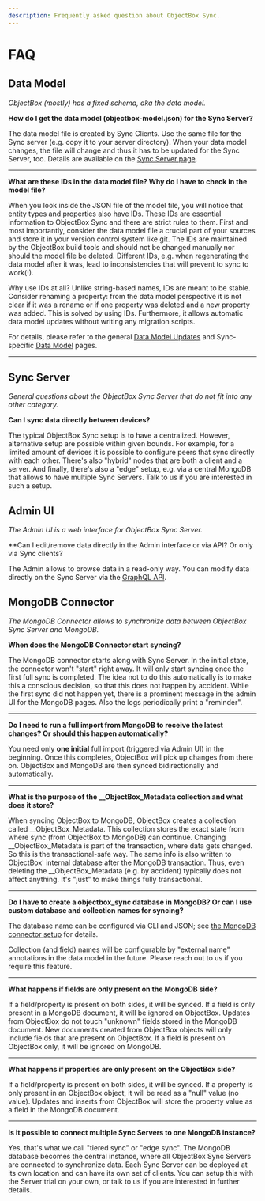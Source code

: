 ```yaml
---
description: Frequently asked question about ObjectBox Sync.
---
```


# FAQ

## Data Model

_ObjectBox (mostly) has a fixed schema, aka the data model._ 

**How do I get the data model (objectbox-model.json) for the Sync Server?**

The data model file is created by Sync Clients. Use the same file for the Sync server (e.g. copy it to your server directory). When your data model changes, the file will change and thus it has to be updated for the Sync Server, too. Details are available on the [Sync Server page](sync-server/README.md#data-model-json-file).

<hr>

**What are these IDs in the data model file? Why do I have to check in the model file?**

When you look inside the JSON file of the model file, you will notice that entity types and properties also have IDs. These IDs are essential information to ObjectBox Sync and there are strict rules to them. First and most importantly, consider the data model file a crucial part of your sources and store it in your version control system like git. The IDs are maintained by the ObjectBox build tools and should not be changed manually nor should the model file be deleted. Different IDs, e.g. when regenerating the data model after it was, lead to inconsistencies that will prevent to sync to work(!).

Why use IDs at all? Unlike string-based names, IDs are meant to be stable. Consider renaming a property: from the data model perspective it is not clear if it was a rename or if one property was deleted and a new property was added. This is solved by using IDs. Furthermore, it allows automatic data model updates without writing any migration scripts.

For details, please refer to the general [Data Model Updates](https://docs.objectbox.io/advanced/data-model-updates) and Sync-specific [Data Model](data-model/README.md) pages.

<hr>

## Sync Server

_General questions about the ObjectBox Sync Server that do not fit into any other category._

**Can I sync data directly between devices?**

The typical ObjectBox Sync setup is to have a centralized. However, alternative setup are possible within given bounds. For example, for a limited amount of devices it is possible to configure peers that sync directly with each other. There's also "hybrid" nodes that are both a client and a server. And finally, there's also a "edge" setup, e.g. via a central MongoDB that allows to have multiple Sync Servers. Talk to us if you are interested in such a setup.  

## Admin UI

_The Admin UI is a web interface for ObjectBox Sync Server._

**Can I edit/remove data directly in the Admin interface or via API? Or only via Sync clients?

The Admin allows to browse data in a read-only way. You can modify data directly on the Sync Server via the [GraphQL API](sync-server/graphql-database/README.md). 

## MongoDB Connector

_The MongoDB Connector allows to synchronize data between ObjectBox Sync Server and MongoDB._

**When does the MongoDB Connector start syncing?**

The MongoDB connector starts along with Sync Server. In the initial state, the connector won't "start" right away. It will only start syncing once the first full sync is completed. The idea not to do this automatically is to make this a conscious decision, so that this does not happen by accident. While the first sync did not happen yet, there is a prominent message in the admin UI for the MongoDB pages. Also the logs periodically print a "reminder".

<hr>

**Do I need to run a full import from MongoDB to receive the latest changes? Or should this happen automatically?**

You need only **one initial** full import (triggered via Admin UI) in the beginning. Once this completes, ObjectBox will pick up changes from there on. ObjectBox and MongoDB are then synced bidirectionally and automatically.

<hr>

**What is the purpose of the __ObjectBox_Metadata collection and what does it store?**

When syncing ObjectBox to MongoDB, ObjectBox creates a collection called __ObjectBox_Metadata. This collection stores the exact state from where sync (from ObjectBox to MongoDB) can continue. Changing __ObjectBox_Metadata is part of the transaction, where data gets changed. So this is the transactional-safe way. The same info is also written to ObjectBox' internal database after the MongoDB transaction. Thus, even deleting the __ObjectBox_Metadata (e.g. by accident) typically does not affect anything. It's "just" to make things fully transactional.

<hr>

**Do I have to create a objectbox_sync database in MongoDB? Or can I use custom database and collection names for syncing?**

The database name can be configured via CLI and JSON; see [the MongoDB connector setup](mongodb-sync-connector/objectbox-sync-connector-setup#configure-the-mongodb-connection) for details.

Collection (and field) names will be configurable by "external name" annotations in the data model in the future. Please reach out to us if you require this feature.

<hr>

**What happens if fields are only present on the MongoDB side?**

If a field/property is present on both sides, it will be synced. If a field is only present in a MongoDB document, it will be ignored on ObjectBox. Updates from ObjectBox do not touch "unknown" fields stored in the MongoDB document. New documents created from ObjectBox objects will only include fields that are present on ObjectBox.
If a field is present on ObjectBox only, it will be ignored on MongoDB.

<hr>

**What happens if properties are only present on the ObjectBox side?**

If a field/property is present on both sides, it will be synced. If a property is only present in an ObjectBox object, it will be read as a "null" value (no value). Updates and inserts from ObjectBox will store the property value as a field in the MongoDB document.

<hr>

**Is it possible to connect multiple Sync Servers to one MongoDB instance?**

Yes, that's what we call "tiered sync" or "edge sync". The MongoDB database becomes the central instance, where all ObjectBox Sync Servers are connected to synchronize data. Each Sync Server can be deployed at its own location and can have its own set of clients. You can setup this with the Server trial on your own, or talk to us if you are interested in further details.
